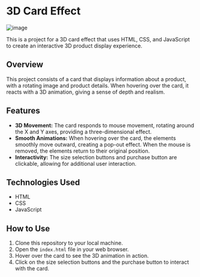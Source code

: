 # 3D Card Effect

![image](https://github.com/hugo4s/3D-Card-Effect/assets/140451515/75a4bdeb-c846-488e-a844-299d65ebd21b)

This is a project for a 3D card effect that uses HTML, CSS, and JavaScript to create an interactive 3D product display experience.

## Overview

This project consists of a card that displays information about a product, with a rotating image and product details. When hovering over the card, it reacts with a 3D animation, giving a sense of depth and realism.

## Features

- **3D Movement:** The card responds to mouse movement, rotating around the X and Y axes, providing a three-dimensional effect.
- **Smooth Animations:** When hovering over the card, the elements smoothly move outward, creating a pop-out effect. When the mouse is removed, the elements return to their original position.
- **Interactivity:** The size selection buttons and purchase button are clickable, allowing for additional user interaction.

## Technologies Used

- HTML
- CSS
- JavaScript

## How to Use

1. Clone this repository to your local machine.
2. Open the `index.html` file in your web browser.
3. Hover over the card to see the 3D animation in action.
4. Click on the size selection buttons and the purchase button to interact with the card.
